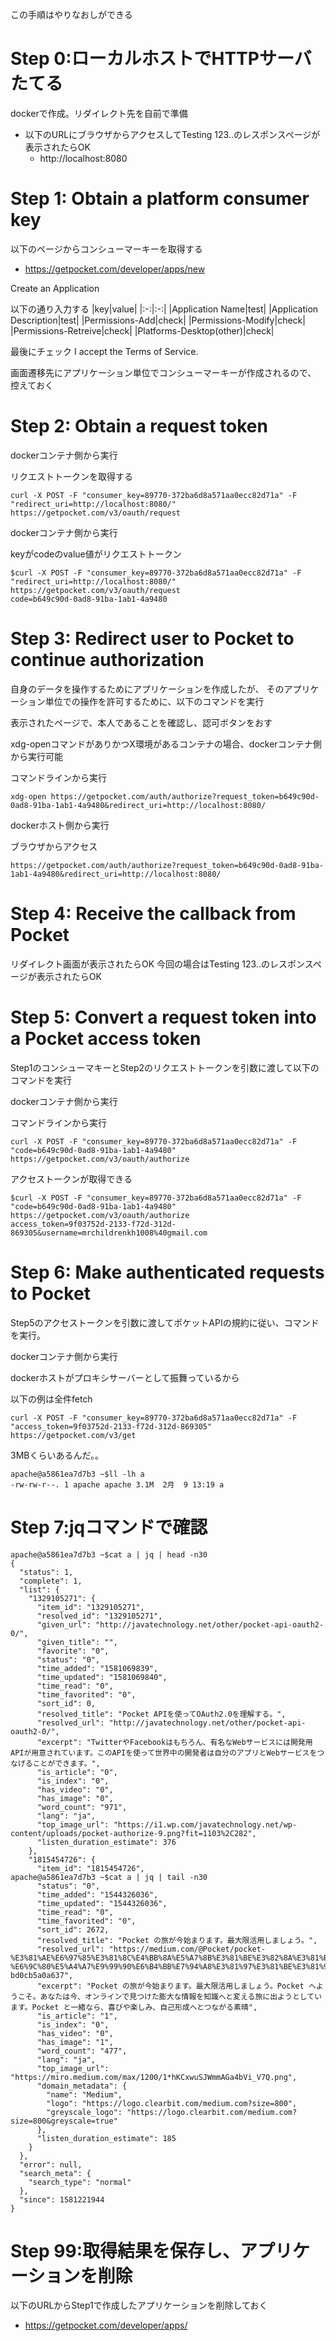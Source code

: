 この手順はやりなおしができる

# Step 0:ローカルホストでHTTPサーバたてる

dockerで作成。リダイレクト先を自前で準備

- 以下のURLにブラウザからアクセスしてTesting 123..のレスポンスページが表示されたらOK
  - http://localhost:8080


# Step 1: Obtain a platform consumer key


以下のページからコンシューマーキーを取得する
- https://getpocket.com/developer/apps/new

Create an Application

以下の通り入力する
|key|value|
|:-:|:-:|
|Application Name|test|
|Application Description|test|
|Permissions-Add|check|
|Permissions-Modify|check|
|Permissions-Retreive|check|
|Platforms-Desktop(other)|check|

最後にチェック
I accept the Terms of Service.

画面遷移先にアプリケーション単位でコンシューマーキーが作成されるので、
控えておく

# Step 2: Obtain a request token

dockerコンテナ側から実行

リクエストトークンを取得する

```
curl -X POST -F "consumer_key=89770-372ba6d8a571aa0ecc82d71a" -F "redirect_uri=http://localhost:8080/" https://getpocket.com/v3/oauth/request
```

dockerコンテナ側から実行

keyがcodeのvalue値がリクエストトークン

```
$curl -X POST -F "consumer_key=89770-372ba6d8a571aa0ecc82d71a" -F "redirect_uri=http://localhost:8080/" https://getpocket.com/v3/oauth/request
code=b649c90d-0ad8-91ba-1ab1-4a9480
```

# Step 3: Redirect user to Pocket to continue authorization

自身のデータを操作するためにアプリケーションを作成したが、
そのアプリケーション単位での操作を許可するために、以下のコマンドを実行

表示されたページで、本人であることを確認し、認可ボタンをおす

xdg-openコマンドがありかつX環境があるコンテナの場合、dockerコンテナ側から実行可能

コマンドラインから実行
```
xdg-open https://getpocket.com/auth/authorize?request_token=b649c90d-0ad8-91ba-1ab1-4a9480&redirect_uri=http://localhost:8080/
```

dockerホスト側から実行

ブラウザからアクセス
```
https://getpocket.com/auth/authorize?request_token=b649c90d-0ad8-91ba-1ab1-4a9480&redirect_uri=http://localhost:8080/
```

# Step 4: Receive the callback from Pocket

リダイレクト画面が表示されたらOK
今回の場合はTesting 123..のレスポンスページが表示されたらOK


# Step 5: Convert a request token into a Pocket access token

Step1のコンシューマキーとStep2のリクエストトークンを引数に渡して以下のコマンドを実行

dockerコンテナ側から実行

コマンドラインから実行
```
curl -X POST -F "consumer_key=89770-372ba6d8a571aa0ecc82d71a" -F "code=b649c90d-0ad8-91ba-1ab1-4a9480" https://getpocket.com/v3/oauth/authorize
```

アクセストークンが取得できる

```
$curl -X POST -F "consumer_key=89770-372ba6d8a571aa0ecc82d71a" -F "code=b649c90d-0ad8-91ba-1ab1-4a9480" https://getpocket.com/v3/oauth/authorize
access_token=9f03752d-2133-f72d-312d-869305&username=mrchildrenkh1008%40gmail.com
```

# Step 6: Make authenticated requests to Pocket

Step5のアクセストークンを引数に渡してポケットAPIの規約に従い、コマンドを実行。

dockerコンテナ側から実行

dockerホストがプロキシサーバーとして振舞っているから

以下の例は全件fetch
```
curl -X POST -F "consumer_key=89770-372ba6d8a571aa0ecc82d71a" -F "access_token=9f03752d-2133-f72d-312d-869305" https://getpocket.com/v3/get
```

3MBくらいあるんだ。。
```
apache@a5861ea7d7b3 ~$ll -lh a
-rw-rw-r--. 1 apache apache 3.1M  2月  9 13:19 a
```

# Step 7:jqコマンドで確認

```
apache@a5861ea7d7b3 ~$cat a | jq | head -n30
{
  "status": 1,
  "complete": 1,
  "list": {
    "1329105271": {
      "item_id": "1329105271",
      "resolved_id": "1329105271",
      "given_url": "http://javatechnology.net/other/pocket-api-oauth2-0/",
      "given_title": "",
      "favorite": "0",
      "status": "0",
      "time_added": "1581069839",
      "time_updated": "1581069840",
      "time_read": "0",
      "time_favorited": "0",
      "sort_id": 0,
      "resolved_title": "Pocket APIを使ってOAuth2.0を理解する。",
      "resolved_url": "http://javatechnology.net/other/pocket-api-oauth2-0/",
      "excerpt": "TwitterやFacebookはもちろん、有名なWebサービスには開発用APIが用意されています。このAPIを使って世界中の開発者は自分のアプリとWebサービスをつなげることができます。",
      "is_article": "0",
      "is_index": "0",
      "has_video": "0",
      "has_image": "0",
      "word_count": "971",
      "lang": "ja",
      "top_image_url": "https://i1.wp.com/javatechnology.net/wp-content/uploads/pocket-authorize-9.png?fit=1103%2C282",
      "listen_duration_estimate": 376
    },
    "1815454726": {
      "item_id": "1815454726",
apache@a5861ea7d7b3 ~$cat a | jq | tail -n30
      "status": "0",
      "time_added": "1544326036",
      "time_updated": "1544326036",
      "time_read": "0",
      "time_favorited": "0",
      "sort_id": 2672,
      "resolved_title": "Pocket の旅が今始まります。最大限活用しましょう。",
      "resolved_url": "https://medium.com/@Pocket/pocket-%E3%81%AE%E6%97%85%E3%81%8C%E4%BB%8A%E5%A7%8B%E3%81%BE%E3%82%8A%E3%81%BE%E3%81%99-%E6%9C%80%E5%A4%A7%E9%99%90%E6%B4%BB%E7%94%A8%E3%81%97%E3%81%BE%E3%81%97%E3%82%87%E3%81%86-bd0cb5a0a637",
      "excerpt": "Pocket の旅が今始まります。最大限活用しましょう。Pocket へようこそ。あなたは今、オンラインで見つけた膨大な情報を知識へと変える旅に出ようとしています。Pocket と一緒なら、喜びや楽しみ、自己形成へとつながる素晴",
      "is_article": "1",
      "is_index": "0",
      "has_video": "0",
      "has_image": "1",
      "word_count": "477",
      "lang": "ja",
      "top_image_url": "https://miro.medium.com/max/1200/1*hKCxwuSJWmmAGa4bVi_V7Q.png",
      "domain_metadata": {
        "name": "Medium",
        "logo": "https://logo.clearbit.com/medium.com?size=800",
        "greyscale_logo": "https://logo.clearbit.com/medium.com?size=800&greyscale=true"
      },
      "listen_duration_estimate": 185
    }
  },
  "error": null,
  "search_meta": {
    "search_type": "normal"
  },
  "since": 1581221944
}
```


# Step 99:取得結果を保存し、アプリケーションを削除

以下のURLからStep1で作成したアプリケーションを削除しておく

- https://getpocket.com/developer/apps/
